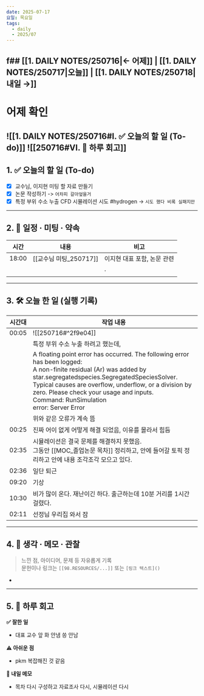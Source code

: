 ```yaml
---
date: 2025-07-17
요일: 목요일
tags:
  - daily
  - 2025/07
---
```

f## [[1. DAILY NOTES/250716|← 어제]] | [[1. DAILY NOTES/250717|오늘]] | [[1. DAILY NOTES/250718|내일 →]]
---
# 어제 확인

![[1. DAILY NOTES/250716#I. ✅ 오늘의 할 일 (To-do)]]
![[250716#VI. 🧾 하루 회고]]
---

## 1. ✅ 오늘의 할 일 (To-do)
- [x]  교수님, 이지현 미팅 할 자료 만들기
- [x]  논문 작성하기 -> `어차피 갈아엎을거 `
- [x]  특정 부위 수소 누출 CFD 시뮬레이션 시도 #hydrogen -> `시도 했다 비록 실패지만`

---

## 2. 📌 일정 · 미팅 · 약속

| 시간    | 내용                | 비고               |
| ----- | ----------------- | ---------------- |
| 18:00 | [[교수님 미팅_250717]] | 이지현 대표 포함, 논문 관련 |
|       |                   | .                |
|       |                   |                  |

---

## 3. 🛠️ 오늘 한 일 (실행 기록)

| 시간대   | 작업 내용                                                                                                                                                                                                                                                                                                                              |
| ----- | ---------------------------------------------------------------------------------------------------------------------------------------------------------------------------------------------------------------------------------------------------------------------------------------------------------------------------------- |
| 00:05 | ![[250716#^2f9e04]]                                                                                                                                                                                                                                                                                                                |
|       | 특정 부위 수소 누출 하려고 했는데,                                                                                                                                                                                                                                                                                                               |
|       | A floating point error has occurred. The following error has been logged:<br>	  A non-finite residual (Ar) was added by star.segregatedspecies.SegregatedSpeciesSolver. Typical causes are overflow, underflow, or a division by zero. Please check your usage and inputs. <br>	  Command: RunSimulation<br>	  error: Server Error |
|       | 위와 같은 오류가 계속 뜸                                                                                                                                                                                                                                                                                                                     |
| 00:25 | 진짜 어이 없게 어떻게 해결 되었음, 이유를 몰라서 힘듬                                                                                                                                                                                                                                                                                                    |
| 02:35 | 시뮬레이션은 결국 문제를 해결하지 못했음.<br>그동안 [[MOC_졸업논문 목차]] 정리하고, 안에 들어갈 토픽 정리하고 안에 내용 조각조각 모으고 있다.                                                                                                                                                                                                                                             |
| 02:36 | 일단 퇴근                                                                                                                                                                                                                                                                                                                              |
| 09:20 | 기상                                                                                                                                                                                                                                                                                                                                 |
| 10:30 | 비가 많이 온다. 재난이긴 하다. 출근하는데 10분 거리를 1시간 걸렸다.                                                                                                                                                                                                                                                                                          |
| 02:11 | 선정님 우리집 와서 잠                                                                                                                                                                                                                                                                                                                       |

---

## 4. 🧠 생각 · 메모 · 관찰
> 느낀 점, 아이디어, 문제 등 자유롭게 기록  
> 문헌이나 링크는 `[[98.RESOURCES/...]]` 또는 `[링크 텍스트]()`

- 

---

## 5. 🧾 하루 회고

**✅ 잘한 일**  
- 대표 교수 앞 화 안냄 씅 안남

**⚠️ 아쉬운 점**  
- pkm 복잡해진 것 같음

**📝 내일 메모**  
- 목차 다시 구성하고 자료조사 다시, 시뮬레이션 다시
